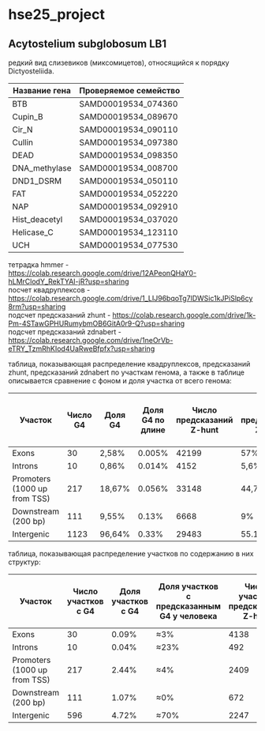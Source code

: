 # hse25_project
## Acytostelium subglobosum LB1 
редкий вид слизевиков (миксомицетов), относящийся к порядку Dictyosteliida.

| Название гена       | Проверяемое семейство     |
|----------------------|---------------------------|
| BTB                 | SAMD00019534_074360      |
| Cupin_B             | SAMD00019534_089670      |
| Cir_N               | SAMD00019534_090110      |
| Cullin              | SAMD00019534_097380      |
| DEAD                | SAMD00019534_098350      |
| DNA_methylase       | SAMD00019534_008700      |
| DND1_DSRM          | SAMD00019534_050110      |
| FAT                 | SAMD00019534_052220      |
| NAP                 | SAMD00019534_092910      |
| Hist_deacetyl       | SAMD00019534_037020      |
| Helicase_C          | SAMD00019534_123110      |
| UCH                 | SAMD00019534_077530      |


тетрадка hmmer - https://colab.research.google.com/drive/12APeonQHaY0-hLMrClodY_RekTYAI-jR?usp=sharing <br>
посчет квадруплексов - https://colab.research.google.com/drive/1_LIJ96bqoTg7lDWSic1kJPiSlp6cy8rm?usp=sharing <br>
подсчет предсказаний zhunt - https://colab.research.google.com/drive/1k-Pm-4STawGPHURumybmOB6GitA0r9-Q?usp=sharing <br>
подсчет предсказаний zdnabert - https://colab.research.google.com/drive/1neOrVb-eTRY_TzmRhKIod4UaRweBfpfx?usp=sharing <br>

таблица, показывающая распределение квадруплексов, предсказаний zhunt, предсказаний zdnabert по участкам генома, а также в таблице описывается сравнение с фоном и доля участка от всего генома: 

| Участок                     | Число G4 | Доля G4 | Доля G4 по длине | Число предсказаний Z-hunt | Доля предсказаний Z-hunt | Доля Z-ДНК по длине | Число предсказаний ZDNAbert | Доля предсказаний ZDNAbert | Доля предсказаний ZDNAbert по длине | Доля участка от всего генома |
|-----------------------------|----------|---------|------------------|---------------------------|--------------------------|---------------------|-----------------------------|----------------------------|--------------------------------------|-----------------------------|
| Exons                       | 30       | 2,58%   | 0.005%           | 42199                     | 57%                     | 4.05%               | 5066                        | 87,35%                     | 0.38%                                | 30.15%                      |
| Introns                     | 10       | 0,86%   | 0.014%           | 4152                      | 5,6%                    | 3.82%               | 202                         | 3,48%                      | 0.15%                                | 19.32%                      |
| Promoters (1000 up from TSS) | 217      | 18,67%  | 0.056%           | 33148                     | 44,78%                  | 5.10%               | 910                         | 15,69%                     | 0.10%                                | 10.82%                      |
| Downstream (200 bp)          | 111      | 9,55%   | 0.13%            | 6668                      | 9%                      | 4.98%               | 276                         | 4,75%                      | 0.16%                                | 10.82%                      |
| Intergenic                  | 1123     | 96,64%  | 0.33%            | 29483                     | 55.14%                  | 5.82%               | 562                         | 9,69%                      | 0.09%                                | 10.77%                      |

таблица, показывающая распределение участков по содержанию в них структур:

| Участок                   | Число участков с G4 | Доля участков с G4 | Доля участков с предсказанным G4 у человека | Число участков предсказаний Z-hunt | Доля участков с предсказанным Z-hunt | Доля участков с предсказанным Z-hunt у человека | Число участков предсказаний ZDNAbert | Доля участков с предсказанным ZDNAbert | Доля участков с предсказанным ZDNAbert у человека |
|---------------------------|---------------------|--------------------|---------------------------------------------|------------------------------------|--------------------------------------|-------------------------------------------------|--------------------------------------|----------------------------------------|---------------------------------------------------|
| Exons                     | 30                  | 0.09%              | ≈3%                                         | 4138                               | 43.4%                                | 14.9%                                           | 3267                                 | 56.33%                                 | ≈10%                                              |
| Introns                   | 10                  | 0.04%              | ≈23%                                        | 492                                | 5.16%                                | 47.1%                                           | 191                                  | 3.29%                                  | ≈30%                                              |
| Promoters (1000 up from TSS) | 217                | 2.44%              | ≈4%                                         | 2409                               | 25.26%                               | 35%                                             | 788                                  | 13.58%                                 | ≈30%                                              |
| Downstream (200 bp)        | 111                 | 1.07%              | ≈0%                                         | 672                                | 7.04%                                | 3%                                              | 266                                  | 4.58%                                  | ≈0%                                               |
| Intergenic                | 596                 | 4.72%              | ≈70%                                        | 2247                               | 23.56%                               | 0%                                              | 476                                  | 8.2%                                   | ≈30%                                              |
